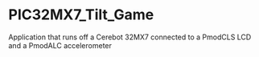 PIC32MX7_Tilt_Game
==================

Application that runs off a Cerebot 32MX7 connected to a PmodCLS LCD and a PmodALC accelerometer
